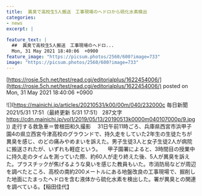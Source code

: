 ```yaml
---
title:  異臭で高校生5人搬送　工事現場のヘドロから硫化水素検出  
categories:
- news
excerpt: |
  
feature_text: |
  ##  異臭で高校生5人搬送　工事現場のヘドロ...
  Mon, 31 May 2021 18:40:06  +0900
feature_image: "https://picsum.photos/2560/600?image=733"
image: "https://picsum.photos/2560/600?image=733"
---
```


[https://rosie.5ch.net/test/read.cgi/editorialplus/1622454006/](https://rosie.5ch.net/test/read.cgi/editorialplus/1622454006/)
posted on Mon, 31 May 2021 18:40:06  +0900

<!--more-->

![](https://mainichi.jp/articles/20210531/k00/00m/040/232000c 毎日新聞 2021/5/31 17:51（最終更新 5/31 17:51） 287文字 [https://cdn.mainichi.jp/vol1/2019/05/13/20190513k0000m040107000p/9.jpg)](https://cdn.mainichi.jp/vol1/2019/05/13/20190513k0000m040107000p/9.jpg)) 走行する救急車＝曽根田和久撮影 　31日午前11時ごろ、兵庫県西宮市浜甲子園4の県立西宮今津高校のグラウンドで、持久走をしていた2年生の生徒たちが異臭を感じ、のどの痛みやめまいを訴えた。男子生徒3人と女子生徒2人が病院に搬送されたが、いずれも軽症という。 　甲子園署によると、3時間目の授業中に持久走のタイムを測っていた際、約60人が走り終えた後、5人が異臭を訴えた。プラスチックが焦げるような臭いを感じた教員もいた。市消防局などが周辺を調べたところ、高校の南約200メートルにある地盤改良の工事現場で、掘削した地面にたまったヘドロを含む液体から硫化水素を検出した。署が異臭との関連を調べている。【稲田佳代】

